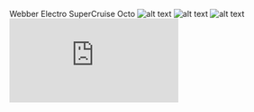 Webber Electro SuperCruise Octo
![alt text](https://github.com/imfatant/test/blob/master/supercruise_octo/racer.jpg)
![alt text](https://github.com/imfatant/test/blob/master/supercruise_octo/universal.jpg)
![alt text](https://github.com/imfatant/test/blob/master/supercruise_octo/rtk.jpg)
![sco_lower_frame.pdf](https://github.com/imfatant/test/blob/master/supercruise_octo/sco_lower_frame.pdf)
